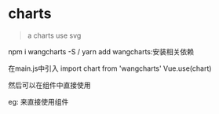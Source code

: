 # charts

> a charts use svg

npm i wangcharts -S / yarn add wangcharts:安装相关依赖


在main.js中引入
import chart from 'wangcharts'
Vue.use(chart)


然后可以在组件中直接使用

eg: <piechart></piechart> 来直接使用组件
